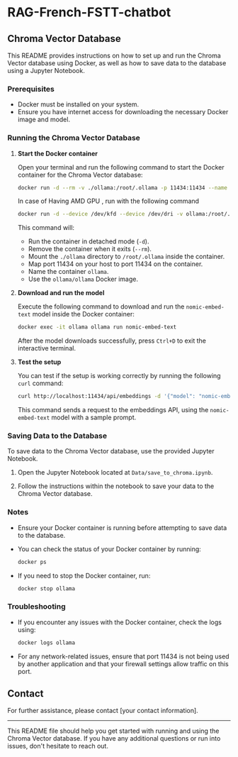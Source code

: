 # RAG-French-FSTT-chatbot
## Chroma Vector Database

This README provides instructions on how to set up and run the Chroma Vector database using Docker, as well as how to save data to the database using a Jupyter Notebook.

### Prerequisites

- Docker must be installed on your system.
- Ensure you have internet access for downloading the necessary Docker image and model.

### Running the Chroma Vector Database

1. **Start the Docker container**

   Open your terminal and run the following command to start the Docker container for the Chroma Vector database:

   ```sh
   docker run -d --rm -v ./ollama:/root/.ollama -p 11434:11434 --name ollama ollama/ollama
   ```
    In case of Having AMD GPU , run with the following command
    ```sh
    docker run -d --device /dev/kfd --device /dev/dri -v ollama:/root/.ollama -p 11434:11434 --name ollama ollama/ollama:rocm
   ```
    This command will:
   - Run the container in detached mode (`-d`).
   - Remove the container when it exits (`--rm`).
   - Mount the `./ollama` directory to `/root/.ollama` inside the container.
   - Map port 11434 on your host to port 11434 on the container.
   - Name the container `ollama`.
   - Use the `ollama/ollama` Docker image.

2. **Download and run the model**

   Execute the following command to download and run the `nomic-embed-text` model inside the Docker container:

   ```sh
   docker exec -it ollama ollama run nomic-embed-text
   ```

   After the model downloads successfully, press `Ctrl+D` to exit the interactive terminal.

3. **Test the setup**

   You can test if the setup is working correctly by running the following `curl` command:

   ```sh
   curl http://localhost:11434/api/embeddings -d '{"model": "nomic-embed-text","prompt": "Here is an article about llamas..."}'
   ```

   This command sends a request to the embeddings API, using the `nomic-embed-text` model with a sample prompt.

### Saving Data to the Database

To save data to the Chroma Vector database, use the provided Jupyter Notebook.

1. Open the Jupyter Notebook located at `Data/save_to_chroma.ipynb`.

2. Follow the instructions within the notebook to save your data to the Chroma Vector database.

### Notes

- Ensure your Docker container is running before attempting to save data to the database.
- You can check the status of your Docker container by running:

  ```sh
  docker ps
  ```

- If you need to stop the Docker container, run:

  ```sh
  docker stop ollama
  ```

### Troubleshooting

- If you encounter any issues with the Docker container, check the logs using:

  ```sh
  docker logs ollama
  ```

- For any network-related issues, ensure that port 11434 is not being used by another application and that your firewall settings allow traffic on this port.

## Contact

For further assistance, please contact [your contact information].

---

This README file should help you get started with running and using the Chroma Vector database. If you have any additional questions or run into issues, don't hesitate to reach out.
